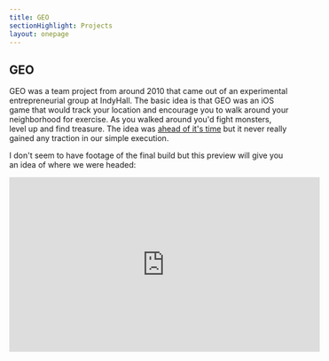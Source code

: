 ```yaml
---
title: GEO
sectionHighlight: Projects
layout: onepage
---
```


## GEO

GEO was a team project from around 2010 that came out of an experimental entrepreneurial group at IndyHall. The basic idea is that GEO was an iOS game that would track your location and encourage you to walk around your neighborhood for exercise. As you walked around you'd fight monsters, level up and find treasure. The idea was [ahead of it's time](https://pokemongolive.com/en/) but it never really gained any traction in our simple execution.

I don't seem to have footage of the final build but this preview will give you an idea of where we were headed:

<iframe width="560" height="315" src="https://www.youtube.com/embed/qL-plWAMdSM" frameborder="0" allow="accelerometer; autoplay; encrypted-media; gyroscope; picture-in-picture" allowfullscreen></iframe>
